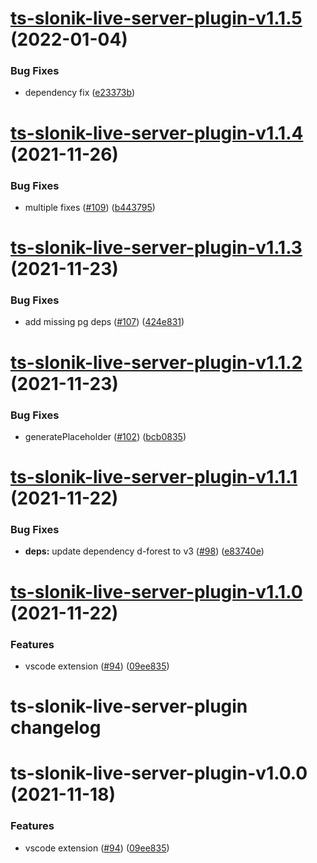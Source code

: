 # [ts-slonik-live-server-plugin-v1.1.5](https://github.com/hoonoh/slonik-live-server/compare/ts-slonik-live-server-plugin-v1.1.4...ts-slonik-live-server-plugin-v1.1.5) (2022-01-04)


### Bug Fixes

* dependency fix ([e23373b](https://github.com/hoonoh/slonik-live-server/commit/e23373b08f75a2ce720cae25d7e00b355cbe3f82))

# [ts-slonik-live-server-plugin-v1.1.4](https://github.com/hoonoh/slonik-live-server/compare/ts-slonik-live-server-plugin-v1.1.3...ts-slonik-live-server-plugin-v1.1.4) (2021-11-26)


### Bug Fixes

* multiple fixes ([#109](https://github.com/hoonoh/slonik-live-server/issues/109)) ([b443795](https://github.com/hoonoh/slonik-live-server/commit/b4437956e2985b03d905017115ea4b18a7a56e5d))

# [ts-slonik-live-server-plugin-v1.1.3](https://github.com/hoonoh/slonik-live-server/compare/ts-slonik-live-server-plugin-v1.1.2...ts-slonik-live-server-plugin-v1.1.3) (2021-11-23)


### Bug Fixes

* add missing pg deps ([#107](https://github.com/hoonoh/slonik-live-server/issues/107)) ([424e831](https://github.com/hoonoh/slonik-live-server/commit/424e8310b73e2988e4313c0cce7a0524aa1b6aa3))

# [ts-slonik-live-server-plugin-v1.1.2](https://github.com/hoonoh/slonik-live-server/compare/ts-slonik-live-server-plugin-v1.1.1...ts-slonik-live-server-plugin-v1.1.2) (2021-11-23)


### Bug Fixes

* generatePlaceholder ([#102](https://github.com/hoonoh/slonik-live-server/issues/102)) ([bcb0835](https://github.com/hoonoh/slonik-live-server/commit/bcb0835d0aa7119014ce9c56315faf7d1434a83e))

# [ts-slonik-live-server-plugin-v1.1.1](https://github.com/hoonoh/slonik-live-server/compare/ts-slonik-live-server-plugin-v1.1.0...ts-slonik-live-server-plugin-v1.1.1) (2021-11-22)


### Bug Fixes

* **deps:** update dependency d-forest to v3 ([#98](https://github.com/hoonoh/slonik-live-server/issues/98)) ([e83740e](https://github.com/hoonoh/slonik-live-server/commit/e83740eeb1940559feda33212c0275d95c1d6f03))

# [ts-slonik-live-server-plugin-v1.1.0](https://github.com/hoonoh/slonik-live-server/compare/ts-slonik-live-server-plugin-v1.0.0...ts-slonik-live-server-plugin-v1.1.0) (2021-11-22)


### Features

* vscode extension ([#94](https://github.com/hoonoh/slonik-live-server/issues/94)) ([09ee835](https://github.com/hoonoh/slonik-live-server/commit/09ee8356b45ccd780a25a2b51059427588b6b89d))

# ts-slonik-live-server-plugin changelog

# ts-slonik-live-server-plugin-v1.0.0 (2021-11-18)


### Features

* vscode extension ([#94](https://github.com/hoonoh/slonik-live-server/issues/94)) ([09ee835](https://github.com/hoonoh/slonik-live-server/commit/09ee8356b45ccd780a25a2b51059427588b6b89d))
